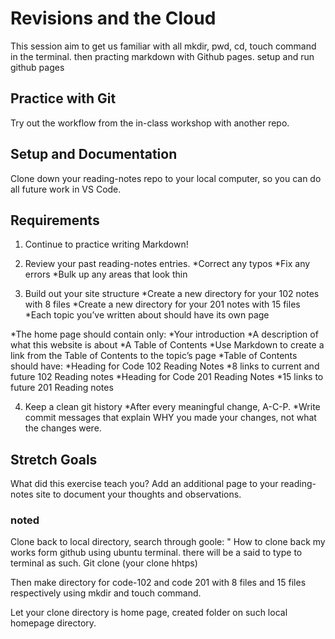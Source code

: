 # Revisions and the Cloud

This session aim to get us familiar with all mkdir, pwd, cd, touch command in the terminal. then practing markdown with Github pages. setup and run github pages

## Practice with Git

Try out the workflow from the in-class workshop with another repo.

## Setup and Documentation

Clone down your reading-notes repo to your local computer, so you can do all future work in VS Code.

## Requirements

1. Continue to practice writing Markdown!


2. Review your past reading-notes entries.
  *Correct any typos
  *Fix any errors
  *Bulk up any areas that look thin

3. Build out your site structure
  *Create a new directory for your 102 notes with 8 files
  *Create a new directory for your 201 notes with 15 files
    *Each topic you’ve written about should have its own page

  *The home page should contain only:
    *Your introduction
    *A description of what this website is about
    *A Table of Contents
  *Use Markdown to create a link from the Table of Contents to the topic’s page
  *Table of Contents should have:
    *Heading for Code 102 Reading Notes
      *8 links to current and future 102 Reading notes
    *Heading for Code 201 Reading Notes
      *15 links to future 201 Reading notes

4. Keep a clean git history
  *After every meaningful change, A-C-P.
  *Write commit messages that explain WHY you made your changes, not what the changes were.

## Stretch Goals 

What did this exercise teach you? Add an additional page to your reading-notes site to document your thoughts and observations.

### noted

Clone back to local directory, search through goole: " How to clone back my works form github using ubuntu terminal. there will be a said to type to terminal as such. Git clone (your clone hhtps)

Then make directory for code-102 and code 201 with 8 files and 15 files respectively using mkdir and touch command. 

Let your clone directory is home page, created folder on such local homepage directory.

